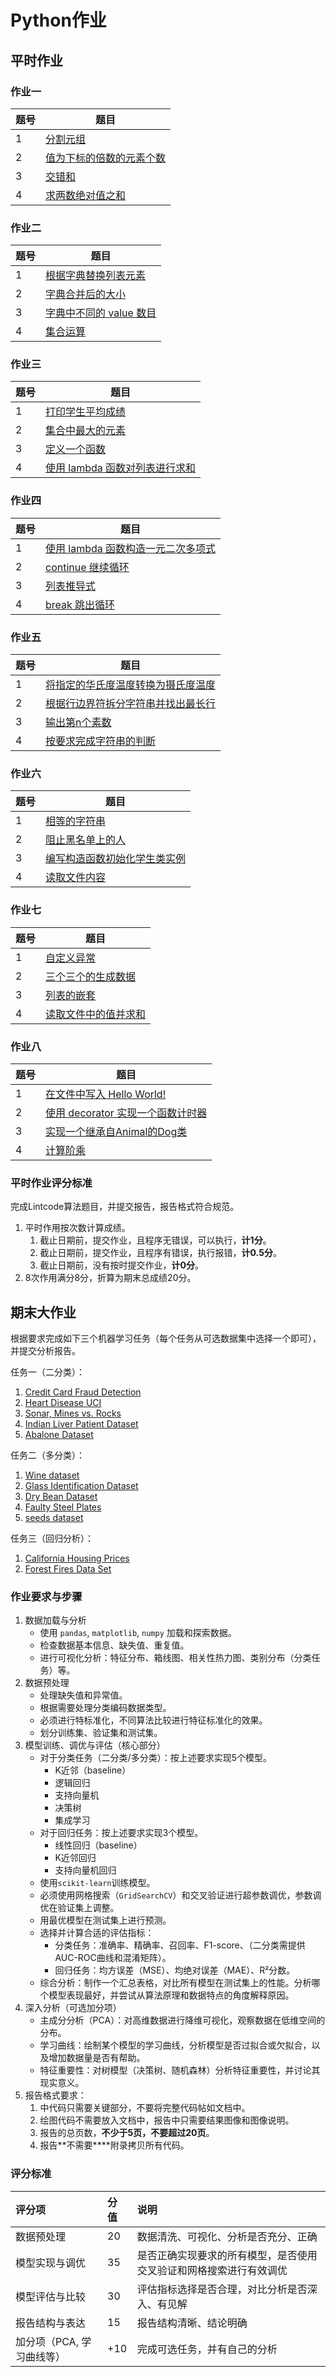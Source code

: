 # Python作业

## 平时作业

### 作业一

| 题号 | 题目                                                         |
| ---- | ------------------------------------------------------------ |
| 1    | [分割元组](https://www.lintcode.com/problem/3137/?showListFe=true&page=1&problemTypeId=8&pageSize=50) |
| 2    | [值为下标的倍数的元素个数](https://www.lintcode.com/problem/3174/?showListFe=true&page=1&problemTypeId=8&pageSize=50) |
| 3    | [交错和](https://www.lintcode.com/problem/3167/?showListFe=true&page=1&problemTypeId=8&pageSize=50) |
| 4    | [求两数绝对值之和](https://www.lintcode.com/problem/3166/?showListFe=true&page=1&problemTypeId=8&pageSize=50) |

### 作业二

| 题号 | 题目                                                         |
| ---- | ------------------------------------------------------------ |
| 1    | [根据字典替换列表元素](https://www.lintcode.com/problem/3144/?showListFe=true&page=1&problemTypeId=8&pageSize=50) |
| 2    | [字典合并后的大小](https://www.lintcode.com/problem/3143/?showListFe=true&page=1&problemTypeId=8&pageSize=50) |
| 3    | [字典中不同的 value 数目](https://www.lintcode.com/problem/3142/?showListFe=true&page=1&problemTypeId=8&pageSize=50) |
| 4    | [集合运算](https://www.lintcode.com/problem/3140/?showListFe=true&page=1&problemTypeId=8&pageSize=50) |

### 作业三

| 题号 | 题目                                                         |
| ---- | ------------------------------------------------------------ |
| 1    | [打印学生平均成绩](https://www.lintcode.com/problem/2932/?showListFe=true&page=1&problemTypeId=8&pageSize=50) |
| 2    | [集合中最大的元素](https://www.lintcode.com/problem/3139/?showListFe=true&page=1&problemTypeId=8&pageSize=50) |
| 3    | [定义一个函数](https://www.lintcode.com/problem/2960/?showListFe=true&page=1&problemTypeId=8&pageSize=50) |
| 4    | [使用 lambda 函数对列表进行求和](https://www.lintcode.com/problem/3158/?showListFe=true&page=1&problemTypeId=8&pageSize=50) |

### 作业四

| 题号 | 题目                                                         |
| ---- | ------------------------------------------------------------ |
| 1    | [使用 lambda 函数构造一元二次多项式](https://www.lintcode.com/problem/3148/?showListFe=true&page=1&problemTypeId=8&pageSize=50) |
| 2    | [continue 继续循环](https://www.lintcode.com/problem/2412/?showListFe=true&page=2&problemTypeId=8&pageSize=50) |
| 3    | [列表推导式](https://www.lintcode.com/problem/2397/?showListFe=true&page=2&problemTypeId=8&pageSize) |
| 4    | [break 跳出循环](https://www.lintcode.com/problem/2372/?showListFe=true&page=2&problemTypeId=8&pageSize=50) |

### 作业五

| 题号 | 题目                                                         |
| ---- | ------------------------------------------------------------ |
| 1    | [将指定的华氏度温度转换为摄氏度温度](https://www.lintcode.com/problem/2371/?showListFe=true&page=2&problemTypeId=8&pageSize=50) |
| 2    | [根据行边界符拆分字符串并找出最长行](https://www.lintcode.com/problem/2363/?showListFe=true&page=2&problemTypeId=8&pageSize=50) |
| 3    | [输出第n个素数](https://www.lintcode.com/problem/2364/?showListFe=true&page=2&problemTypeId=8&pageSize=50) |
| 4    | [按要求完成字符串的判断](https://www.lintcode.com/problem/2390/?showListFe=true&page=2&problemTypeId=8&pageSize=50) |

### 作业六

| 题号 | 题目                                                         |
| ---- | ------------------------------------------------------------ |
| 1    | [相等的字符串](https://www.lintcode.com/problem/3356/?showListFe=true&page=1&problemTypeId=8&pageSize=50) |
| 2    | [阻止黑名单上的人](https://www.lintcode.com/problem/2942/?showListFe=true&page=1&problemTypeId=8&pageSize=50) |
| 3    | [编写构造函数初始化学生类实例](https://www.lintcode.com/problem/2511/?showListFe=true&page=2&problemTypeId=8&pageSize=50) |
| 4    | [读取文件内容](https://www.lintcode.com/problem/2170/?showListFe=true&page=4&problemTypeId=8&pageSize=50) |

### 作业七

| 题号 | 题目                                                         |
| ---- | ------------------------------------------------------------ |
| 1    | [自定义异常](https://www.lintcode.com/problem/2158/?showListFe=true&page=4&problemTypeId=8&pageSize=50) |
| 2    | [三个三个的生成数据](https://www.lintcode.com/problem/2169/?showListFe=true&page=4&problemTypeId=8&pageSize=50) |
| 3    | [列表的嵌套](https://www.lintcode.com/problem/2131/?showListFe=true&page=4&problemTypeId=8&pageSize=50) |
| 4    | [读取文件中的值并求和](https://www.lintcode.com/problem/2098/?showListFe=true&page=4&problemTypeId=8&pageSize=50) |

### 作业八

| 题号 | 题目                                                         |
| ---- | ------------------------------------------------------------ |
| 1    | [在文件中写入 Hello World!](https://www.lintcode.com/problem/2105/?showListFe=true&page=4&problemTypeId=8&pageSize=50) |
| 2    | [使用 decorator 实现一个函数计时器](https://www.lintcode.com/problem/2089/?showListFe=true&page=4&problemTypeId=8&pageSize=50) |
| 3    | [实现一个继承自Animal的Dog类](https://www.lintcode.com/problem/2161/?showListFe=true&page=1&problemTypeId=8&tagIds=545&pageSize=50) |
| 4    | [计算阶乘](https://www.lintcode.com/problem/2332/?showListFe=true&page=1&problemTypeId=8&tagIds=518%2C548&pageSize=50) |

### 平时作业评分标准

完成Lintcode算法题目，并提交报告，报告格式符合规范。

1. 平时作用按次数计算成绩。
   1. 截止日期前，提交作业，且程序无错误，可以执行，**计1分**。
   2. 截止日期前，提交作业，且程序有错误，执行报错，**计0.5分**。
   3. 截止日期前，没有按时提交作业，**计0分**。
2. 8次作用满分8分，折算为期末总成绩20分。

## 期末大作业

根据要求完成如下三个机器学习任务（每个任务从可选数据集中选择一个即可），并提交分析报告。

任务一（二分类）：

1. [Credit Card Fraud Detection](https://www.kaggle.com/datasets/mlg-ulb/creditcardfraud)
2. [Heart Disease UCI](https://www.kaggle.com/datasets/cherngs/heart-disease-cleveland-uci)
3. [Sonar, Mines vs. Rocks](https://www.kaggle.com/datasets/taseermehboob9/submarine-sonar-rock-or-mine-dataset)
4. [Indian Liver Patient Dataset](https://www.kaggle.com/datasets/jeevannagaraj/indian-liver-patient-dataset)
5. [Abalone Dataset](https://www.kaggle.com/datasets/rodolfomendes/abalone-dataset)

任务二（多分类）：

1. [Wine dataset](https://www.kaggle.com/datasets/tawfikelmetwally/wine-dataset)
2. [Glass Identification Dataset](https://www.kaggle.com/datasets/uciml/glass)
3. [Dry Bean Dataset](https://www.kaggle.com/datasets/muratkokludataset/dry-bean-dataset)
4. [Faulty Steel Plates](https://www.kaggle.com/datasets/uciml/faulty-steel-plates)
5. [seeds dataset](https://www.kaggle.com/datasets/rwzhang/seeds-dataset)

任务三（回归分析）：

1. [California Housing Prices](https://www.kaggle.com/datasets/camnugent/california-housing-prices)
2. [Forest Fires Data Set](https://www.kaggle.com/datasets/elikplim/forest-fires-data-set)

### 作业要求与步骤

1. 数据加载与分析
   * 使用 `pandas`, `matplotlib`, `numpy` 加载和探索数据。
   * 检查数据基本信息、缺失值、重复值。
   * 进行可视化分析：特征分布、箱线图、相关性热力图、类别分布（分类任务）等。
2. 数据预处理
   * 处理缺失值和异常值。
   * 根据需要处理分类编码数据类型。
   * 必须进行特标准化，不同算法比较进行特征标准化的效果。
   * 划分训练集、验证集和测试集。
3. 模型训练、调优与评估（核心部分）
   * 对于分类任务（二分类/多分类）：按上述要求实现5个模型。
     * K近邻（baseline）
     * 逻辑回归
     * 支持向量机
     * 决策树
     * 集成学习
   * 对于回归任务：按上述要求实现3个模型。
     * 线性回归（baseline）
     * K近邻回归
     * 支持向量机回归
   * 使用`scikit-learn`训练模型。
   * 必须使用网格搜索（`GridSearchCV`）和交叉验证进行超参数调优，参数调优在验证集上调整。
   * 用最优模型在测试集上进行预测。
   * 选择并计算合适的评估指标：
     * 分类任务：准确率、精确率、召回率、F1-score、（二分类需提供AUC-ROC曲线和混淆矩阵）。
     * 回归任务：均方误差（MSE）、均绝对误差（MAE）、R²分数。
   * 综合分析：制作一个汇总表格，对比所有模型在测试集上的性能。分析哪个模型表现最好，并尝试从算法原理和数据特点的角度解释原因。
4. 深入分析（可选加分项）
   * 主成分分析（PCA）：对高维数据进行降维可视化，观察数据在低维空间的分布。
   * 学习曲线：绘制某个模型的学习曲线，分析模型是否过拟合或欠拟合，以及增加数据量是否有帮助。
   * 特征重要性：对树模型（决策树、随机森林）分析特征重要性，并讨论其现实意义。
5. 报告格式要求：
   1. 中代码只需要关键部分，不要将完整代码帖如文档中。
   2. 绘图代码不需要放入文档中，报告中只需要结果图像和图像说明。
   3. 报告的总页数，**不少于5页，不要超过20页**。
   4. 报告**不需要****附录拷贝所有代码。


### 评分标准

| 评分项                    | 分值 | 说明                                                         |
| :------------------------ | :--- | :----------------------------------------------------------- |
| 数据预处理                | 20   | 数据清洗、可视化、分析是否充分、正确                         |
| 模型实现与调优            | 35   | 是否正确实现要求的所有模型，是否使用交叉验证和网格搜索进行有效调优 |
| 模型评估与比较            | 30   | 评估指标选择是否合理，对比分析是否深入、有见解               |
| 报告结构与表达            | 15   | 报告结构清晰、结论明确                                       |
| 加分项（PCA, 学习曲线等） | +10  | 完成可选任务，并有自己的分析                                 |


